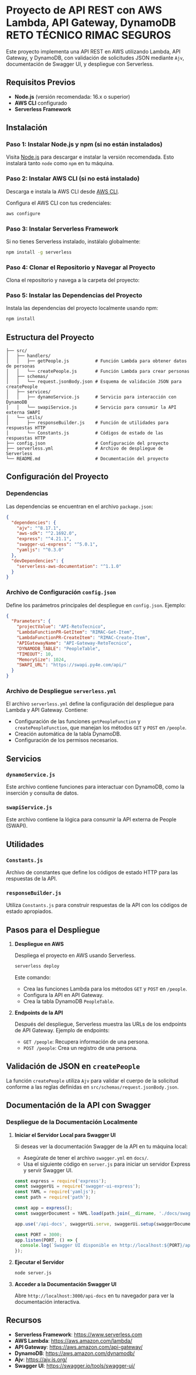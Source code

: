 
# Proyecto de API REST con AWS Lambda, API Gateway, DynamoDB RETO TÉCNICO RIMAC SEGUROS

Este proyecto implementa una API REST en AWS utilizando Lambda, API Gateway, y DynamoDB, con validación de solicitudes JSON mediante `Ajv`, documentación de Swagger UI, y despliegue con Serverless.

## Requisitos Previos

- **Node.js** (versión recomendada: 16.x o superior)
- **AWS CLI** configurado
- **Serverless Framework**

## Instalación

### Paso 1: Instalar Node.js y npm (si no están instalados)

Visita [Node.js](https://nodejs.org/) para descargar e instalar la versión recomendada. Esto instalará tanto `node` como `npm` en tu máquina.

### Paso 2: Instalar AWS CLI (si no está instalado)

Descarga e instala la AWS CLI desde [AWS CLI](https://aws.amazon.com/cli/).

Configura el AWS CLI con tus credenciales:

```bash
aws configure
```

### Paso 3: Instalar Serverless Framework

Si no tienes Serverless instalado, instálalo globalmente:

```bash
npm install -g serverless
```

### Paso 4: Clonar el Repositorio y Navegar al Proyecto

Clona el repositorio y navega a la carpeta del proyecto:

### Paso 5: Instalar las Dependencias del Proyecto

Instala las dependencias del proyecto localmente usando npm:

```bash
npm install
```

## Estructura del Proyecto

```plaintext
├── src/
│   ├── handlers/
│   │   ├── getPeople.js          # Función Lambda para obtener datos de personas
│   │   └── createPeople.js       # Función Lambda para crear personas
│   ├── schemas/
│   │   └── request.jsonBody.json # Esquema de validación JSON para createPeople
│   ├── services/
│   │   ├── dynamoService.js      # Servicio para interacción con DynamoDB
│   │   └── swapiService.js       # Servicio para consumir la API externa SWAPI
│   └── utils/
│       ├── responseBuilder.js    # Función de utilidades para respuestas HTTP
│       └── Constants.js          # Códigos de estado de las respuestas HTTP
├── config.json                   # Configuración del proyecto
├── serverless.yml                # Archivo de despliegue de Serverless
└── README.md                     # Documentación del proyecto
```

## Configuración del Proyecto

### Dependencias

Las dependencias se encuentran en el archivo `package.json`:

```json
{
  "dependencies": {
    "ajv": "^8.17.1",
    "aws-sdk": "^2.1692.0",
    "express": "^4.21.1",
    "swagger-ui-express": "^5.0.1",
    "yamljs": "^0.3.0"
  },
  "devDependencies": {
    "serverless-aws-documentation": "^1.1.0"
  }
}
```

### Archivo de Configuración `config.json`

Define los parámetros principales del despliegue en `config.json`. Ejemplo:

```json
{
  "Parameters": {
    "projectValue": "API-RetoTecnico",
    "LambdaFunctionPR-GetItem": "RIMAC-Get-Item",
    "LambdaFunctionPR-CreateItem": "RIMAC-Create-Item",
    "APIGatewayName": "API-Gateway-RetoTecnico",
    "DYNAMODB_TABLE": "PeopleTable",
    "TIMEOUT": 10,
    "MemorySize": 1024,
    "SWAPI_URL": "https://swapi.py4e.com/api/"
  }
}
```

### Archivo de Despliegue `serverless.yml`

El archivo `serverless.yml` define la configuración del despliegue para Lambda y API Gateway. Contiene:

- Configuración de las funciones `getPeopleFunction` y `createPeopleFunction`, que manejan los métodos `GET` y `POST` en `/people`.
- Creación automática de la tabla DynamoDB.
- Configuración de los permisos necesarios.

## Servicios

### `dynamoService.js`

Este archivo contiene funciones para interactuar con DynamoDB, como la inserción y consulta de datos.

### `swapiService.js`

Este archivo contiene la lógica para consumir la API externa de People (SWAPI).

## Utilidades

### `Constants.js`

Archivo de constantes que define los códigos de estado HTTP para las respuestas de la API.

### `responseBuilder.js`

Utiliza `Constants.js` para construir respuestas de la API con los códigos de estado apropiados.

## Pasos para el Despliegue

1. **Despliegue en AWS**

   Despliega el proyecto en AWS usando Serverless.

   ```bash
   serverless deploy
   ```

   Este comando:
   - Crea las funciones Lambda para los métodos `GET` y `POST` en `/people`.
   - Configura la API en API Gateway.
   - Crea la tabla DynamoDB `PeopleTable`.

2. **Endpoints de la API**

   Después del despliegue, Serverless muestra las URLs de los endpoints de API Gateway. Ejemplo de endpoints:

   - `GET /people`: Recupera información de una persona.
   - `POST /people`: Crea un registro de una persona.

## Validación de JSON en `createPeople`

La función `createPeople` utiliza `Ajv` para validar el cuerpo de la solicitud conforme a las reglas definidas en `src/schemas/request.jsonBody.json`.

## Documentación de la API con Swagger

### Despliegue de la Documentación Localmente

1. **Iniciar el Servidor Local para Swagger UI**

   Si deseas ver la documentación Swagger de la API en tu máquina local:

   - Asegúrate de tener el archivo `swagger.yml` en `docs/`.
   - Usa el siguiente código en `server.js` para iniciar un servidor Express y servir Swagger UI.

   ```javascript
   const express = require('express');
   const swaggerUi = require('swagger-ui-express');
   const YAML = require('yamljs');
   const path = require('path');

   const app = express();
   const swaggerDocument = YAML.load(path.join(__dirname, './docs/swagger.yml'));

   app.use('/api-docs', swaggerUi.serve, swaggerUi.setup(swaggerDocument));

   const PORT = 3000;
   app.listen(PORT, () => {
     console.log(`Swagger UI disponible en http://localhost:${PORT}/api-docs`);
   });
   ```

2. **Ejecutar el Servidor**

   ```bash
   node server.js
   ```

3. **Acceder a la Documentación Swagger UI**

   Abre `http://localhost:3000/api-docs` en tu navegador para ver la documentación interactiva.

## Recursos

- **Serverless Framework**: https://www.serverless.com
- **AWS Lambda**: https://aws.amazon.com/lambda/
- **API Gateway**: https://aws.amazon.com/api-gateway/
- **DynamoDB**: https://aws.amazon.com/dynamodb/
- **Ajv**: https://ajv.js.org/
- **Swagger UI**: https://swagger.io/tools/swagger-ui/
